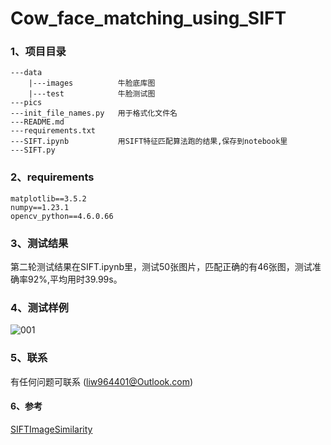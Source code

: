 # Cow_face_matching_using_SIFT
### 1、项目目录
```linux
---data
    |---images          牛脸底库图
    |---test            牛脸测试图
---pics
---init_file_names.py   用于格式化文件名
---README.md
---requirements.txt     
---SIFT.ipynb           用SIFT特征匹配算法跑的结果,保存到notebook里
---SIFT.py
```

### 2、requirements
```linux
matplotlib==3.5.2
numpy==1.23.1
opencv_python==4.6.0.66
```
### 3、测试结果
第二轮测试结果在SIFT.ipynb里，测试50张图片，匹配正确的有46张图，测试准确率92%,平均用时39.99s。

### 4、测试样例
![001](https://github.com/Frankie32244/cow_face_detection_using_SIFT/blob/main/pics/001.png)

### 5、联系

有任何问题可联系 (liw964401@Outlook.com)

#### 6、参考
[SIFTImageSimilarity](https://github.com/adumrewal/SIFTImageSimilarity)
